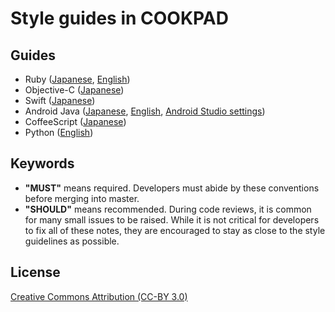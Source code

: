 # Style guides in COOKPAD

## Guides

- Ruby ([Japanese](ruby.ja.md), [English](ruby.en.md))
- Objective-C ([Japanese](objective-c.ja.md))
- Swift ([Japanese](swift.ja.md))
- Android Java ([Japanese](java.ja.md), [English](java.en.md), [Android Studio settings](https://github.com/cookpad/android-code-style))
- CoffeeScript ([Japanese](coffeescript.ja.md))
- Python ([English](python.en.md))

## Keywords

- __"MUST"__ means required. Developers must abide by these conventions before merging into master.
- __"SHOULD"__ means recommended. During code reviews, it is common for many small issues to be raised. While it is not critical for developers to fix all of these notes, they are encouraged to stay as close to the style guidelines as possible.

## License

[Creative Commons Attribution (CC-BY 3.0)](http://creativecommons.org/licenses/by/3.0/)
